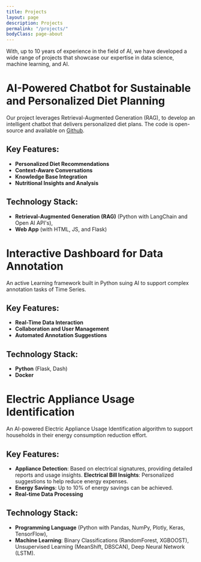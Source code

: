 ```yaml
---
title: Projects
layout: page
description: Projects
permalink: "/projects/"
bodyClass: page-about
---
```


With, up to 10 years of experience in the field of AI, we have developed a wide range of projects that showcase our expertise in data science, machine learning, and AI.

# AI-Powered Chatbot for Sustainable and Personalized Diet Planning
Our project leverages Retrieval-Augmented Generation (RAG), to develop an intelligent chatbot that delivers personalized diet plans. The code is open-source and available on [Github](https://github.com/A3I-DataScience/NutriBot).


## Key Features:
- **Personalized Diet Recommendations**
- **Context-Aware Conversations**
- **Knowledge Base Integration**
- **Nutritional Insights and Analysis**

## Technology Stack:
- **Retrieval-Augmented Generation (RAG)** (Python with LangChain and Open AI API's),
- **Web App** (with HTML, JS, and Flask)


# Interactive Dashboard for Data Annotation
An active Learning framework built in Python suing AI to support complex annotation tasks of Time Series.

## Key Features:
- **Real-Time Data Interaction**
- **Collaboration and User Management**
- **Automated Annotation Suggestions** 

## Technology Stack:
- **Python** (Flask, Dash)
- **Docker**



# Electric Appliance Usage Identification

An AI-powered Electric Appliance Usage Identification algorithm to support households in their energy consumption reduction effort. 

## Key Features:

- **Appliance Detection**: Based on electrical signatures, providing detailed reports and usage insights.
 **Electrical Bill Insights**: Personalized suggestions to help reduce energy expenses.
- **Energy Savings**: Up to 10% of energy savings can be achieved.
- **Real-time Data Processing**
## Technology Stack:

- **Programming Language** (Python with Pandas, NumPy, Plotly, Keras,  TensorFlow),
- **Machine Learning**: Binary Classifications (RandomForest, XGBOOST), Unsupervised Learning (MeanShift, DBSCAN), Deep Neural Network (LSTM).
